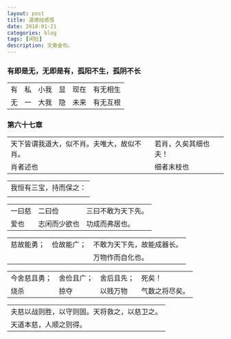 ```yaml
---
layout: post
title: 道德经感悟
date: 2018-01-21
categories: blog
tags: [闲扯]
description: 文章金句。
---
```

### 有即是无，无即是有，孤阳不生，孤阴不长
<table>
<tr><td>有</td><td>私</td><td>小我</td><td>显</td><td>现在</td><td>有无相生</td></tr>
<tr><td>无</td><td>一</td><td>大我</td><td>隐</td><td>未来</td><td>有无互根</td></tr>
</table>


### 第六十七章

<table>
<tr><td>天下皆谓我道大，似不肖。夫唯大，故似不肖。</td><td>若肖，久矣其细也夫！</td></tr>
<tr><td>肖者述也</td><td>细者末枝也</td></tr>
</table>

<table>
<tr><td>我恒有三宝，持而保之：</td></tr>
<tr><td> </td></tr>
</table>

<table>
<tr><td>一曰慈</td><td>二曰俭</td><td>三曰不敢为天下先。</td></tr>
<tr><td>爱也</td><td>志闲而少欲也</td><td>功成而弗居也。</td></tr>
</table>

<table>
<tr><td>慈故能勇；</td><td>俭故能广；</td><td>不敢为天下先，故能成器长。</td></tr>
<tr><td></td><td></td><td>万物作而自化也。</td></tr>
</table>



<table>
<tr><td>今舍慈且勇；</td><td>舍俭且广；</td><td>舍后且先；</td><td>死矣！</td></tr>
<tr><td>烧杀</td><td>掠夺</td><td>以贱万物</td><td>气数之将尽矣。</td></tr>
</table>



<table>
<tr><td>夫慈以战则胜，以守则固。天将救之，以慈卫之。</td></tr>
<tr><td>天道本慈，人顺之则得。</td></tr>
</table>

